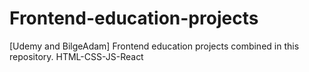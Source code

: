 # Frontend-education-projects
 [Udemy and BilgeAdam] Frontend education projects combined in this repository. HTML-CSS-JS-React
